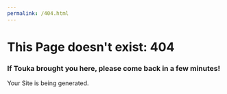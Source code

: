 ```yaml
---
permalink: /404.html
---
```

<h1>This Page doesn't exist: 404</h1>
<h3>If Touka brought you here, please come back in a few minutes!</h3>
<p>Your Site is being generated.</p>

<script>
  const queryString = window.location.search;
  const urlParams = new URLSearchParams(queryString);
  const shared = urlParams.get('s');
  if(shared != null) {
    window.location.replace(`https://touka-bot.github.io/page/generated/${shared}/`);
  }
  
</script>
